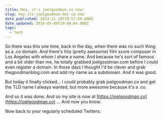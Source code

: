 ```yaml
---
title: Hey, it's joelgoodman.co now!
slug: hey-its-joelgoodman-dot-co-now
date_published: 2013-11-18T19:57:59.000Z
date_updated: 2019-05-09T19:08:04.000Z
tags:
  - tech
---
```


So there was this one time, back in the day, when there was no such thing as a .co domain. And there's this (pretty awesome) film score composer in Los Angeles with whom I share a name. And because he's sort of famous and a bit older than me, he totally grabbed joelgoodman.com before I could even register a domain. In those days I thought I'd be clever and grab thegoodmanblog.com and add my name as a subdomain. And it was good.

But today it finally clicked... I could probably grab joelgoodman.co and get the TLD name I always wanted, but more awesome because it's a .co.

And so it was done. And so my site is now at [https://joelgoodman.co](https://joelgoodman.co) ... And now you know.

Now back to your regularly scheduled Twitters.
